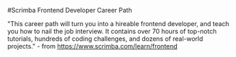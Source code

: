 #Scrimba Frontend Developer Career Path

"This career path will turn you into a hireable frontend developer, and teach you how to nail the job interview. It contains over 70 hours of top-notch tutorials, hundreds of coding challenges, and dozens of real-world projects." - from https://www.scrimba.com/learn/frontend

